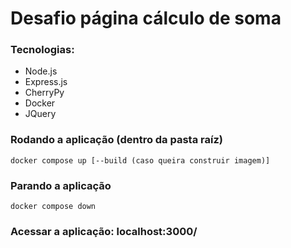 # Desafio página cálculo de soma

### Tecnologias:
- Node.js
- Express.js
- CherryPy
- Docker
- JQuery

### Rodando a aplicação (dentro da pasta raíz)
```
docker compose up [--build (caso queira construir imagem)]
```

### Parando a aplicação
```
docker compose down
```

### Acessar a aplicação: localhost:3000/